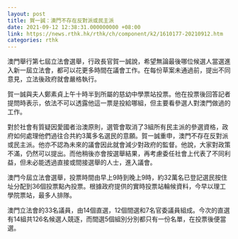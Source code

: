 ```yaml
---
layout: post
title: 賀一誠：澳門不存在反對派或民主派
date: 2021-09-12 12:38:31.000000000 +08:00
link: https://news.rthk.hk/rthk/ch/component/k2/1610177-20210912.htm
categories: rthk
---
```


澳門舉行第七屆立法會選舉，行政長官賀一誠說，希望無論最後哪位候選人當選進入新一屆立法會，都可以花更多時間在議會工作。在每份草案未通過前，提出不同意見，立法後政府就會嚴格執行。

賀一誠與夫人鄭素貞上午十時半到所屬的慈幼中學票站投票。他在投票後回答記者提問時表示，依法不可以透露他這一票是投給哪組，但主要看參選人對澳門做過的工作。

對於社會有質疑因愛國者治澳原則，選管會取消了3組所有民主派的參選資格，政府如何處理他們過往合共約3萬多名選民的意願。賀一誠重申，澳門不存在反對派或民主派。他亦不認為未來的議會因此就會減少對政府的監督。他說，大家對政策不滿，仍然可以提出。而他稍後亦會按選舉結果，再考慮委任社會上代表了不同利益，但未必能透過直接或間接選舉的人士，進入議會。

澳門今屆立法會選舉，投票時間由早上9時到晚上9時，約32萬名已登記選民按住址分配到36個投票點內投票。根據政府提供的實時投票站輪候資料，今早以理工學院票站，最多人排隊。

澳門立法會的33名議員，由14個直選，12個間選和7名官委議員組成。今次的直選有14組共126名候選人競逐，而間選5個組別分別都只有一份名單，在投票後便當選。
